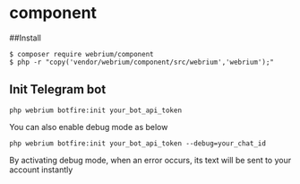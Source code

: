 # component

##Install

```
$ composer require webrium/component
$ php -r "copy('vendor/webrium/component/src/webrium','webrium');"
```

## Init Telegram bot

```
php webrium botfire:init your_bot_api_token
```

You can also enable debug mode as below

```
php webrium botfire:init your_bot_api_token --debug=your_chat_id
```
By activating debug mode, when an error occurs, its text will be sent to your account instantly
